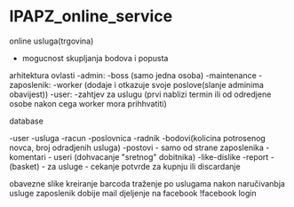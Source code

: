 # IPAPZ_online_service

online usluga(trgovina)
- mogucnost skupljanja bodova i popusta

arhitektura ovlasti
-admin:
    -boss (samo jedna osoba)
    -maintenance
-zaposlenik:
    -worker (dodaje i otkazuje svoje poslove(slanje adminima obavijest))
-user:
    -zahtjev za uslugu (prvi nablizi termin ili od odredjene osobe
        nakon cega worker mora prihhvatiti)

database

-user
-usluga
-racun
-poslovnica
-radnik
-bodovi(kolicina potrosenog novca, broj odradjenih usluga)
-postovi - samo od strane zaposlenika
-komentari - useri (dohvacanje "sretnog" dobitnika)
-like-dislike
-report
-(basket) - za usluge - cekanje potvrde za kupnju ili discardanje

obavezne slike kreiranje barcoda
traženje po uslugama
nakon naručivanbja usluge zaposlenik dobije mail
djeljenje na facebook
!facebook login

